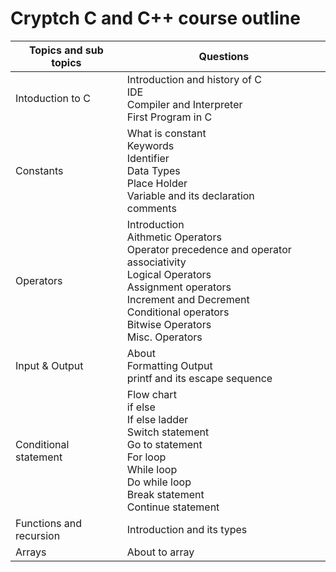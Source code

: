 # Cryptch C and C++ course outline

|Topics and sub topics | Questions |
|-----------------|-------------------|
| Intoduction to C | Introduction and history of C<br>IDE<br>Compiler and Interpreter<br>First Program in C|
| Constants | What is constant<br>Keywords<br>Identifier<br>Data Types<br>Place Holder<br>Variable and its declaration<br>comments|
| Operators | Introduction<br> Aithmetic Operators<br> Operator precedence and operator associativity<br> Logical Operators <br>Assignment operators <br> Increment and Decrement <br>Conditional operators <br> Bitwise Operators <br> Misc. Operators |
| Input & Output | About <br> Formatting Output <br> printf and its escape sequence  |
| Conditional statement| Flow chart<br> if else<br> If else ladder<br> Switch statement<br> Go to statement<br> For loop <br> While loop <br> Do while loop <br> Break statement <br> Continue statement|
|Functions and recursion| Introduction and its types
|Arrays| About to array <br> 

